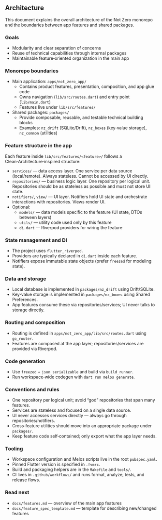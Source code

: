 ## Architecture

This document explains the overall architecture of the Not Zero monorepo and the boundaries between app features and shared packages.

### Goals

- Modularity and clear separation of concerns
- Reuse of technical capabilities through internal packages
- Maintainable feature‑oriented organization in the main app

### Monorepo boundaries

- Main application: `apps/not_zero_app/`
  - Contains product features, presentation, composition, and app glue code
  - Owns navigation (`lib/src/routes.dart`) and entry point (`lib/main.dart`)
  - Features live under `lib/src/features/`
- Shared packages: `packages/`
  - Provide composable, reusable, and testable technical building blocks
  - Examples: `nz_drift` (SQLite/Drift), `nz_boxes` (key‑value storage), `nz_common` (utilities)

### Feature structure in the app

Each feature inside `lib/src/features/<feature>/` follows a Clean‑Architecture‑inspired structure:

- `services/` — data access layer. One service per data source (local/remote). Always stateless. Cannot be accessed by UI directly.
- `repositories/` — business logic layer. One repository per logical unit. Repositories should be as stateless as possible and must not store UI state.
- `notifiers/`, `view/` — UI layer. Notifiers hold UI state and orchestrate interactions with repositories. Views render UI.
- Optional:
  - `models/` — data models specific to the feature (UI state, DTOs between layers)
  - `utils/` — utility code used only by this feature
  - `di.dart` — Riverpod providers for wiring the feature

### State management and DI

- The project uses `flutter_riverpod`.
- Providers are typically declared in `di.dart` inside each feature.
- Notifiers expose immutable state objects (prefer `freezed` for modeling state).

### Data and storage

- Local database is implemented in `packages/nz_drift` using Drift/SQLite.
- Key‑value storage is implemented in `packages/nz_boxes` using Shared Preferences.
- App features consume these via repositories/services; UI never talks to storage directly.

### Routing and composition

- Routing is defined in `apps/not_zero_app/lib/src/routes.dart` using `go_router`.
- Features are composed at the app layer; repositories/services are provided via Riverpod.

### Code generation

- Use `freezed` + `json_serializable` and build via `build_runner`.
- Run workspace‑wide codegen with `dart run melos generate`.

### Conventions and rules

- One repository per logical unit; avoid “god” repositories that span many features.
- Services are stateless and focused on a single data source.
- UI never accesses services directly — always go through repositories/notifiers.
- Cross‑feature utilities should move into an appropriate package under `packages/`.
- Keep feature code self‑contained; only export what the app layer needs.

### Tooling

- Workspace configuration and Melos scripts live in the root `pubspec.yaml`.
- Pinned Flutter version is specified in `.fvmrc`.
- Build and packaging helpers are in the `Makefile` and `tools/`.
- CI lives in `.github/workflows/` and runs format, analyze, tests, and release flows.

### Read next

- `docs/features.md` — overview of the main app features
- `docs/feature_spec_template.md` — template for describing new/changed features
